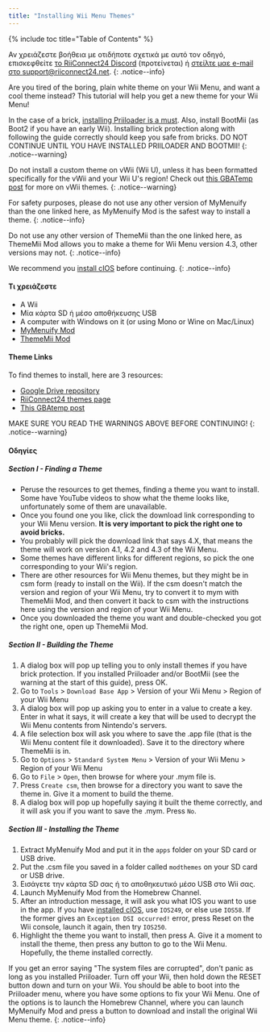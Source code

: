 ```yaml
---
title: "Installing Wii Menu Themes"
---
```


{% include toc title="Table of Contents" %}

Αν χρειάζεστε βοήθεια με οτιδήποτε σχετικά με αυτό τον οδηγό, επισκεφθείτε [το RiiConnect24 Discord](https://discord.gg/b4Y7jfD) (προτείνεται) ή [στείλτε μαε e-mail στο support@riiconnect24.net](mailto:support@riiconnect24.net).
{: .notice--info}

Are you tired of the boring, plain white theme on your Wii Menu, and want a cool theme instead? This tutorial will help you get a new theme for your Wii Menu!

In the case of a brick, [installing Priiloader is a must](priiloader). Also, install BootMii (as Boot2 if you have an early Wii). Installing brick protection along with following the guide correctly should keep you safe from bricks. DO NOT CONTINUE UNTIL YOU HAVE INSTALLED PRIILOADER AND BOOTMII!
{: .notice--warning}

Do not install a custom theme on vWii (Wii U), unless it has been formatted specifically for the vWii and your Wii U's region! Check out [this GBATemp post](https://gbatemp.net/threads/tutorial-installing-custom-themes-in-vwii.476012/) for more on vWii themes.
{: .notice--warning}

For safety purposes, please do not use any other version of MyMenuify than the one linked here, as MyMenuify Mod is the safest way to install a theme.
{: .notice--info}

Do not use any other version of ThemeMii than the one linked here, as ThemeMii Mod allows you to make a theme for Wii Menu version 4.3, other versions may not.
{: .notice--info}

We recommend you [install cIOS](cios) before continuing.
{: .notice--info}

#### Τι χρειάζεστε

* A Wii
* Μία κάρτα SD ή μέσο αποθήκευσης USB
* A computer with Windows on it (or using Mono or Wine on Mac/Linux)
* [MyMenuify Mod](https://hbb1.oscwii.org/hbb/MyMenuifyMod/MyMenuifyMod.zip)
* [ThemeMii Mod](/assets/files/New_Thememii_MOD.rar)

#### Theme Links

To find themes to install, here are 3 resources:

* [Google Drive repository](https://drive.google.com/drive/folders/19tyeVQ--bJ0ZUTNg5yvAGvc3G4-euEpm?usp=sharing)
* [RiiConnect24 themes page](https://rc24.xyz/goodies/themes/)
* [This GBAtemp post](https://gbatemp.net/threads/wii-theme-team-creations-v2.336596/)

MAKE SURE YOU READ THE WARNINGS ABOVE BEFORE CONTINUING!
{: .notice--warning}

#### Οδηγίες

##### Section I - Finding a Theme

* Peruse the resources to get themes, finding a theme you want to install. Some have YouTube videos to show what the theme looks like, unfortunately some of them are unavailable.
* Once you found one you like, click the download link corresponding to your Wii Menu version. **It is very important to pick the right one to avoid bricks.**
* You probably will pick the download link that says 4.X, that means the theme will work on version 4.1, 4.2 and 4.3 of the Wii Menu.
* Some themes have different links for different regions, so pick the one corresponding to your Wii's region.
* There are other resources for Wii Menu themes, but they might be in csm form (ready to install on the Wii). If the csm doesn't match the version and region of your Wii Menu, try to convert it to mym with ThemeMii Mod, and then convert it back to csm with the instructions here using the version and region of your Wii Menu.
* Once you downloaded the theme you want and double-checked you got the right one, open up ThemeMii Mod.

##### Section II - Building the Theme

1. A dialog box will pop up telling you to only install themes if you have brick protection. If you installed Priiloader and/or BootMii (see the warning at the start of this guide), press OK.
2. Go to `Tools` > `Download Base App` > Version of your Wii Menu > Region of your Wii Menu
3. A dialog box will pop up asking you to enter in a value to create a key. Enter in what it says, it will create a key that will be used to decrypt the Wii Menu contents from Nintendo's servers.
4. A file selection box will ask you where to save the .app file (that is the Wii Menu content file it downloaded). Save it to the directory where ThemeMii is in.
5. Go to `Options` > `Standard System Menu` > Version of your Wii Menu > Region of your Wii Menu
6. Go to `File` > `Open`, then browse for where your .mym file is.
7. Press `Create csm`, then browse for a directory you want to save the theme in. Give it a moment to build the theme.
8. A dialog box will pop up hopefully saying it built the theme correctly, and it will ask you if you want to save the .mym. Press `No`.

##### Section III - Installing the Theme

1. Extract MyMenuify Mod and put it in the `apps` folder on your SD card or USB drive.
2. Put the .csm file you saved in a folder called `modthemes` on your SD card or USB drive.
3. Εισάγετε την κάρτα SD σας ή το αποθηκευτικό μέσο USB στο Wii σας.
4. Launch MyMenuify Mod from the Homebrew Channel.
5. After an introduction message, it will ask you what IOS you want to use in the app. If you have [installed cIOS](cios), use `IOS249`, or else use `IOS58`. If the former gives an `Exception DSI occurred!` error, press Reset on the Wii console, launch it again, then try `IOS250`.
6. Highlight the theme you want to install, then press A. Give it a moment to install the theme, then press any button to go to the Wii Menu. Hopefully, the theme installed correctly.

If you get an error saying "The system files are corrupted", don't panic as long as you installed Priiloader. Turn off your Wii, then hold down the RESET button down and turn on your Wii. You should be able to boot into the Priiloader menu, where you have some options to fix your Wii Menu. One of the options is to launch the Homebrew Channel, where you can launch MyMenuify Mod and press a button to download and install the original Wii Menu theme.
{: .notice--info}
